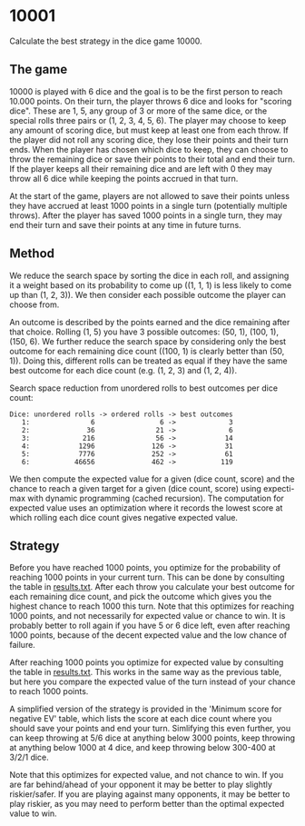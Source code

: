 # 10001
Calculate the best strategy in the dice game 10000.

## The game
10000 is played with 6 dice and the goal is to be the first person to reach 10.000 points.
On their turn, the player throws 6 dice and looks for "scoring dice".
These are 1, 5, any group of 3 or more of the same dice, or the special rolls three pairs or (1, 2, 3, 4, 5, 6).
The player may choose to keep any amount of scoring dice, but must keep at least one from each throw.
If the player did not roll any scoring dice, they lose their points and their turn ends.
When the player has chosen which dice to keep, they can choose to throw the remaining dice or save their points to their total and end their turn.
If the player keeps all their remaining dice and are left with 0 they may throw all 6 dice while keeping the points accrued in that turn.

At the start of the game, players are not allowed to save their points unless they have accrued at least 1000 points in a single turn (potentially multiple throws).
After the player has saved 1000 points in a single turn, they may end their turn and save their points at any time in future turns.

## Method
We reduce the search space by sorting the dice in each roll, and assigning it a weight based on its probability to come up ((1, 1, 1) is less likely to come up than (1, 2, 3)).
We then consider each possible outcome the player can choose from.

An outcome is described by the points earned and the dice remaining after that choice.
Rolling (1, 5) you have 3 possible outcomes: (50, 1), (100, 1), (150, 6).
We further reduce the search space by considering only the best outcome for each remaining dice count ((100, 1) is clearly better than (50, 1)).
Doing this, different rolls can be treated as equal if they have the same best outcome for each dice count (e.g. (1, 2, 3) and (1, 2, 4)).

Search space reduction from unordered rolls to best outcomes per dice count:
```
Dice: unordered rolls -> ordered rolls -> best outcomes
   1:               6                6 ->             3
   2:              36               21 ->             6
   3:             216               56 ->            14
   4:            1296              126 ->            31
   5:            7776              252 ->            61
   6:           46656              462 ->           119
```

We then compute the expected value for a given (dice count, score) and the chance to reach a given target for a given (dice count, score) using expecti-max with dynamic programming (cached recursion).
The computation for expected value uses an optimization where it records the lowest score at which rolling each dice count gives negative expected value.

## Strategy
Before you have reached 1000 points, you optimize for the probability of reaching 1000 points in your current turn.
This can be done by consulting the table in [results.txt](./results.txt).
After each throw you calculate your best outcome for each remaining dice count, and pick the outcome which gives you the highest chance to reach 1000 this turn.
Note that this optimizes for reaching 1000 points, and not necessarily for expected value or chance to win.
It is probably better to roll again if you have 5 or 6 dice left, even after reaching 1000 points, because of the decent expected value and the low chance of failure.

After reaching 1000 points you optimize for expected value by consulting the table in [results.txt](./results.txt).
This works in the same way as the previous table, but here you compare the expected value of the turn instead of your chance to reach 1000 points.

A simplified version of the strategy is provided in the 'Minimum score for negative EV' table, which lists the score at each dice count where you should save your points and end your turn.
Simlifying this even further, you can keep throwing at 5/6 dice at anything below 3000 points, keep throwing at anything below 1000 at 4 dice, and keep throwing below 300-400 at 3/2/1 dice.

Note that this optimizes for expected value, and not chance to win.
If you are far behind/ahead of your opponent it may be better to play slightly riskier/safer.
If you are playing against many opponents, it may be better to play riskier, as you may need to perform better than the optimal expected value to win.
